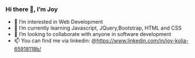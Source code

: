 ### Hi there 👋, I’m Joy

<!--
**jLuseno161/jLuseno161** is a ✨ _special_ ✨ repository because its `README.md` (this file) appears on your GitHub profile.

Here are some ideas to get you started:

- 🔭 I’m currently working on ...
- 👀 I’m interested in Web Development
- 🌱 I’m currently learning Javascript,JQuery, Bootstrap and CSS
- 👯 I’m looking to collaborate on ...
- 💞️ I’m looking to collaborate on with anyone in software development
- 🤔 I’m looking for help with ...
- 💬 Ask me about ...
- 📫 How to reach me: ...
- You can find me via linkedin: @https://www.linkedin.com/in/joy-kolia-65918118b/
                          github:@https://github.com/jLuseno161
- 😄 Pronouns: ...
- ⚡ Fun fact: ...
-->

- 👀 I’m interested in Web Development
- 🌱 I’m currently learning Javascript, JQuery,Bootstrap, HTML and CSS
- 💞️ I’m looking to collaborate with anyone in software development
- 📫 You can find me via linkedin: @https://www.linkedin.com/in/joy-kolia-65918118b/
